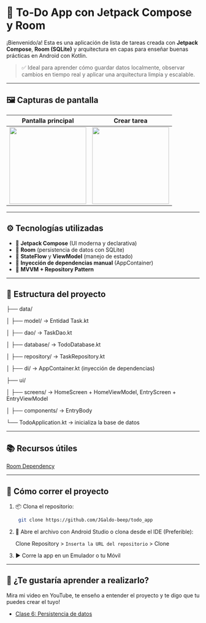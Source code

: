 # 📝 To-Do App con Jetpack Compose y Room

¡Bienvenido/a! Esta es una aplicación de lista de tareas creada con **Jetpack Compose**, **Room (SQLite)** y arquitectura en capas para enseñar buenas prácticas en Android con Kotlin.  

> ✅ Ideal para aprender cómo guardar datos localmente, observar cambios en tiempo real y aplicar una arquitectura limpia y escalable.

---

## 🖼️ Capturas de pantalla

| Pantalla principal | Crear tarea |
|--------------------|--------------------|
| <img src="https://github.com/user-attachments/assets/433edd2e-1aaf-41f3-86d4-f733bc8fc54f" width="200"/> | <img src="https://github.com/user-attachments/assets/0e43ed5d-2a2d-4bdf-bf30-75a431d2dfb8" width="200"/> |

---

## ⚙️ Tecnologías utilizadas

- 🧠 **Jetpack Compose** (UI moderna y declarativa)
- 💾 **Room** (persistencia de datos con SQLite)
- 🔄 **StateFlow** y **ViewModel** (manejo de estado)
- 🧩 **Inyección de dependencias manual** (AppContainer)
- 🔧 **MVVM + Repository Pattern**

---

## 🧱 Estructura del proyecto

├── data/ 

│ ├── model/ → Entidad Task.kt 

│ ├── dao/ → TaskDao.kt 

│ ├── database/ → TodoDatabase.kt 

│ ├── repository/ → TaskRepository.kt

│ ├── di/ → AppContainer.kt (inyección de dependencias)

├── ui/ 

│ ├── screens/ → HomeScreen + HomeViewModel, EntryScreen + EntryViewModel

│ ├── components/ → EntryBody

└── TodoApplication.kt → inicializa la base de datos

---

## 📚 Recursos útiles
[Room Dependency](https://developer.android.com/jetpack/androidx/releases/room?hl=es-419#kts)

---

## 🚀 Cómo correr el proyecto

1. 📦 Clona el repositorio:
   ```bash
    git clone https://github.com/JGaldo-beep/todo_app
   ```
2. 📁 Abre el archivo con Android Studio o clona desde el IDE (Preferible):

   Clone Repository > `Inserta la URL del repositorio` > Clone

3. ▶️ Corre la app en un Emulador o tu Móvil

---

## 👀 ¿Te gustaría aprender a realizarlo? 

Mira mi video en YouTube, te enseño a entender el proyecto y te digo que tu puedes crear el tuyo!

- [Clase 6: Persistencia de datos](https://youtu.be/UJrqRPH1flQ?si=olfOe47H8CY6sB9z)
